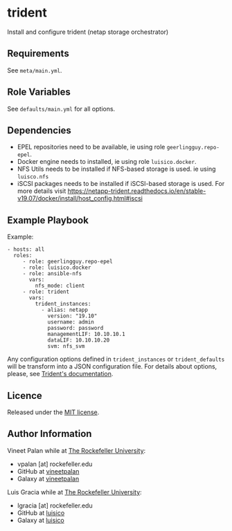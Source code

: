# trident

Install and configure trident (netap storage orchestrator)

Requirements
------------
See `meta/main.yml`.

Role Variables
--------------
See `defaults/main.yml` for all options.

Dependencies
------------
* EPEL repositories need to be available, ie using role `geerlingguy.repo-epel`.
* Docker engine needs to installed, ie using role `luisico.docker`.
* NFS Utils needs to be installed if NFS-based storage is used. ie using `luisco.nfs`
* iSCSI packages needs to be installed if iSCSI-based storage is used.
  For more details visit https://netapp-trident.readthedocs.io/en/stable-v19.07/docker/install/host_config.html#iscsi

Example Playbook
----------------
Example:
```
- hosts: all
  roles:
     - role: geerlingguy.repo-epel
     - role: luisico.docker
     - role: ansible-nfs
       vars:
         nfs_mode: client
     - role: trident
       vars:
         trident_instances:
           - alias: netapp
             version: "19.10"
             username: admin
             password: password
             managementLIF: 10.10.10.1
             dataLIF: 10.10.10.20
             svm: nfs_svm
```

Any configuration options defined in `trident_instances` or `trident_defaults` will be transform into a JSON configuration file. For details about options, please, see [Trident's documentation](https://netapp-trident.readthedocs.io/en/latest/docker/install).

Licence
-------
Released under the [MIT license](https://opensource.org/licenses/MIT).

Author Information
------------------
Vineet Palan while at [The Rockefeller University](https://www.rockefeller.edu):
- vpalan [at] rockefeller.edu
- GitHub at [vineetpalan](https://github.com/vineetpalan)
- Galaxy at [vineetpalan](https://galaxy.ansible.com/vineetpalan)

Luis Gracia while at [The Rockefeller University](https://www.rockefeller.edu):
- lgracia [at] rockefeller.edu
- GitHub at [luisico](https://github.com/luisico)
- Galaxy at [luisico](https://galaxy.ansible.com/luisico)
